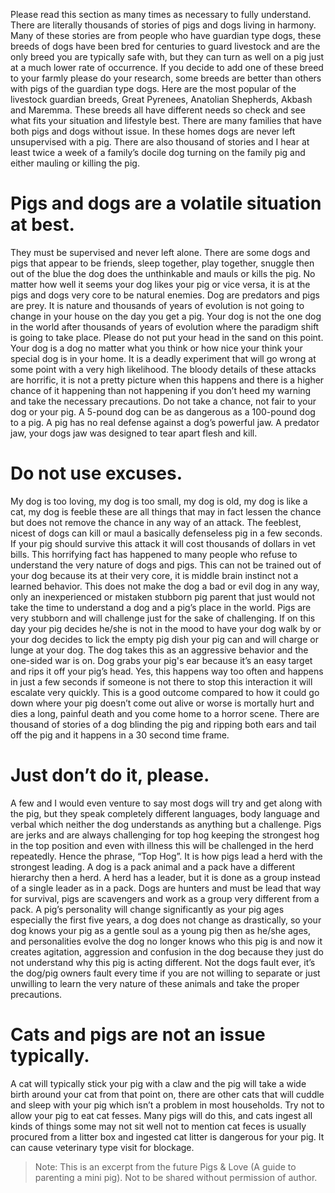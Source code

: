 <!-- TITLE: Pigs And Dogs -->
<!-- SUBTITLE: By Scott R. Murdock -->

Please read this section as many times as necessary to fully understand. There are literally thousands of stories of pigs and dogs living in harmony. Many of these stories are from people who have guardian type dogs, these breeds of dogs have been bred for centuries to guard livestock and are the only breed you are typically safe with, but they can turn as well on a pig just at a much lower rate of occurrence. If you decide to add one of these breed to your farmly please do your research, some breeds are better than others with pigs of the guardian type dogs. Here are the most popular of the livestock guardian breeds, Great Pyrenees, Anatolian Shepherds, Akbash and Maremma. These breeds all have different needs so check and see what fits your situation and lifestyle best. There are many families that have both pigs and dogs without issue. In these homes dogs are never left unsupervised with a pig. There are also thousand of stories and I hear at least twice a week of a family’s docile dog turning on the family pig and either mauling or killing the pig.

# Pigs and dogs are a volatile situation at best.
They must be supervised and never left alone. There are some dogs and pigs that appear to be friends, sleep together, play together, snuggle then out of the blue the dog does the unthinkable and mauls or kills the pig. No matter how well it seems your dog likes your pig or vice versa, it is at the pigs and dogs very core to be natural enemies. Dog are predators and pigs are prey. It is nature and thousands of years of evolution is not going to change in your house on the day you get a pig. Your dog is not the one dog in the world after thousands of years of evolution where the paradigm shift is going to take place. Please do not put your head in the sand on this point. Your dog is a dog no matter what you think or how nice your think your special dog is in your home. It is a deadly experiment that will go wrong at some point with a very high likelihood. The bloody details of these attacks are horrific, it is not a pretty picture when this happens and there is a higher chance of it happening than not happening if you don’t heed my warning and take the necessary precautions. Do not take a chance, not fair to your dog or your pig. A 5-pound dog can be as dangerous as a 100-pound dog to a pig. A pig has no real defense against a dog’s powerful jaw. A predator jaw, your dogs jaw was designed to tear apart flesh and kill.

# Do not use excuses.
My dog is too loving, my dog is too small, my dog is old, my dog is like a cat, my dog is feeble these are all things that may in fact lessen the chance but does not remove the chance in any way of an attack. The feeblest, nicest of dogs can kill or maul a basically defenseless pig in a few seconds. If your pig should survive this attack it will cost thousands of dollars in vet bills. This horrifying fact has happened to many people who refuse to understand the very nature of dogs and pigs. This can not be trained out of your dog because its at their very core, it is middle brain instinct not a learned behavior. This does not make the dog a bad or evil dog in any way, only an inexperienced or mistaken stubborn pig parent that just would not take the time to understand a dog and a pig’s place in the world. Pigs are very stubborn and will challenge just for the sake of challenging. If on this day your pig decides he/she is not in the mood to have your dog walk by or your dog decides to lick the empty pig dish your pig can and will charge or lunge at your dog. The dog takes this as an aggressive behavior and the one-sided war is on. Dog grabs your pig's ear because it’s an easy target and rips it off your pig’s head. Yes, this happens way too often and happens in just a few seconds if someone is not there to stop this interaction it will escalate very quickly. This is a good outcome compared to how it could go down where your pig doesn’t come out alive or worse is mortally hurt and dies a long, painful death and you come home to a horror scene. There are thousand of stories of a dog blinding the pig and ripping both ears and tail off the pig and it happens in a 30 second time frame.

# Just don’t do it, please.
A few and I would even venture to say most dogs will try and get along with the pig, but they speak completely different languages, body language and verbal which neither the dog understands as anything but a challenge. Pigs are jerks and are always challenging for top hog keeping the strongest hog in the top position and even with illness this will be challenged in the herd repeatedly. Hence the phrase, “Top Hog”. It is how pigs lead a herd with the strongest leading. A dog is a pack animal and a pack have a different hierarchy then a herd. A herd has a leader, but it is done as a group instead of a single leader as in a pack. Dogs are hunters and must be lead that way for survival, pigs are scavengers and work as a group very different from a pack. A pig’s personality will change significantly as your pig ages especially the first five years, a dog does not change as drastically, so your dog knows your pig as a gentle soul as a young pig then as he/she ages, and personalities evolve the dog no longer knows who this pig is and now it creates agitation, aggression and confusion in the dog because they just do not understand why this pig is acting different. Not the dogs fault ever, it’s the dog/pig owners fault every time if you are not willing to separate or just unwilling to learn the very nature of these animals and take the proper precautions.

# Cats and pigs are not an issue typically.
A cat will typically stick your pig with a claw and the pig will take a wide birth around your cat from that point on, there are other cats that will cuddle and sleep with your pig which isn’t a problem in most households. Try not to allow your pig to eat cat fesses. Many pigs will do this, and cats ingest all kinds of things some may not sit well not to mention cat feces is usually procured from a litter box and ingested cat litter is dangerous for your pig. It can cause veterinary type visit for blockage.

> Note: This is an excerpt from the future Pigs & Love (A guide to parenting a mini pig). Not to be shared without permission of author.